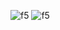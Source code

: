 ![f5](https://user-images.githubusercontent.com/86370900/199800150-ee4b8f09-20cd-4bae-a794-c4e64b03b75b.PNG)
![f5](https://user-images.githubusercontent.com/86370900/199799744-4512f450-5212-4f12-96c2-39af95c6753f.PNG)

